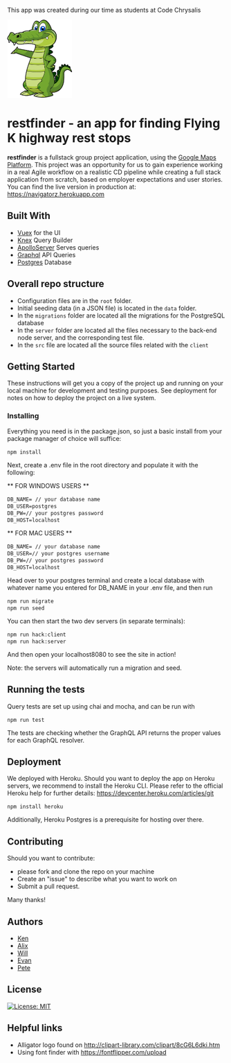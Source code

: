 This app was created during our time as students at Code Chrysalis

<img src="src/assets/croc.png" width="150px">

# restfinder - an app for finding Flying K highway rest stops

**restfinder** is a fullstack group project application, using the [Google Maps Platform](https://developers.google.com/maps).
  This project was an opportunity for us to gain experience working in a real Agile workflow on a realistic CD pipeline while creating a full stack application from scratch, based on employer expectations and user stories.
You can find the live version in production at: <https://navigatorz.herokuapp.com>

## Built With

* [Vuex](https://vuejs.org) for the UI
* [Knex](http://knexjs.org) Query Builder
* [ApolloServer](https://www.apollographql.com) Serves queries
* [Graphql](https://graphql.org) API Queries
* [Postgres](https://www.postgresql.org) Database

## Overall repo structure
* Configuration files are in the `root` folder.
* Initial seeding data (in a JSON file) is located in the `data` folder.
* In the `migrations` folder are located all the migrations for the PostgreSQL database
* In the `server` folder are located all the files necessary to the back-end node server, and the corresponding test file.
* In the `src` file are located all the source files related with the `client` 


## Getting Started

These instructions will get you a copy of the project up and running on your local machine for development and testing purposes. See deployment for notes on how to deploy the project on a live system.

### Installing

Everything you need is in the package.json, so just a basic install from your package manager of choice will suffice:

```
npm install
```

Next, create a .env file in the root directory and populate it with the following:

** FOR WINDOWS USERS **

```
DB_NAME= // your database name
DB_USER=postgres
DB_PW=// your postgres password
DB_HOST=localhost
```

** FOR MAC USERS **

```
DB_NAME= // your database name
DB_USER=// your postgres username
DB_PW=// your postgres password
DB_HOST=localhost
```

Head over to your postgres terminal and create a local database with whatever name you entered for DB_NAME in your .env file, and then run

```
npm run migrate
npm run seed
```

You can then start the two dev servers (in separate terminals):

```
npm run hack:client
npm run hack:server
```

And then open your localhost8080 to see the site in action!

Note: the servers will automatically run a migration and seed.

## Running the tests

Query tests are set up using chai and mocha, and can be run with 

```
npm run test
```
The tests are checking whether the GraphQL API returns the proper values for each GraphQL resolver.

## Deployment

We deployed with Heroku. 
Should you want to deploy the app on Heroku servers, we recommend to install the Heroku CLI.
Please refer to the official Heroku help for further details:
<https://devcenter.heroku.com/articles/git>

```
npm install heroku
```

Additionally, Heroku Postgres is a prerequisite for hosting over there.


## Contributing

Should you want to contribute:
* please fork and clone the repo on your machine
* Create an "issue" to describe what you want to work on
* Submit a pull request.

Many thanks!

## Authors

* [Ken](https://github.com/********)
* [Alix](https://github.com/AlixFachin)
* [Will](https://github.com/********)
* [Evan](https://github.com/Evomatic)
* [Pete](https://github.com/griffitp12)


## License

[![License: MIT](https://img.shields.io/badge/License-MIT-yellow.svg)](https://opensource.org/licenses/MIT)

## Helpful links
* Alligator logo found on <http://clipart-library.com/clipart/8cG6L6dki.htm>
* Using font finder with <https://fontflipper.com/upload>





